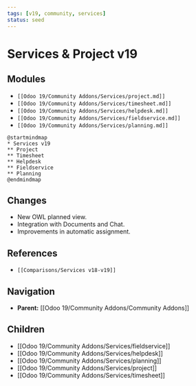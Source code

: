 ```yaml
---
tags: [v19, community, services]
status: seed
---
```

# Services & Project v19

## Modules
- `[[Odoo 19/Community Addons/Services/project.md]]`
- `[[Odoo 19/Community Addons/Services/timesheet.md]]`
- `[[Odoo 19/Community Addons/Services/helpdesk.md]]`
- `[[Odoo 19/Community Addons/Services/fieldservice.md]]`
- `[[Odoo 19/Community Addons/Services/planning.md]]`

```plantuml
@startmindmap
* Services v19
** Project
** Timesheet
** Helpdesk
** Fieldservice
** Planning
@endmindmap
```

## Changes
- New OWL planned view.
- Integration with Documents and Chat.
- Improvements in automatic assignment.

## References
- `[[Comparisons/Services v18-v19]]`







## Navigation
- **Parent:** [[Odoo 19/Community Addons/Community Addons]]
## Children
- [[Odoo 19/Community Addons/Services/fieldservice]]
- [[Odoo 19/Community Addons/Services/helpdesk]]
- [[Odoo 19/Community Addons/Services/planning]]
- [[Odoo 19/Community Addons/Services/project]]
- [[Odoo 19/Community Addons/Services/timesheet]]
